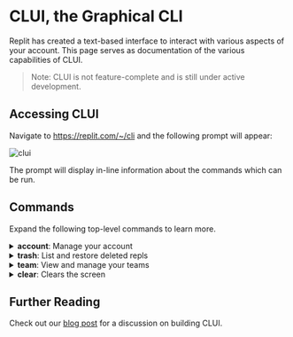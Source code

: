# CLUI, the Graphical CLI

Replit has created a text-based interface to interact with various aspects of your account. This page serves as documentation of the various capabilities of CLUI.

> Note: CLUI is not feature-complete and is still under active development. 

## Accessing CLUI

Navigate to https://replit.com/~/cli and the following prompt will appear:

![clui](https://replit-docs-images.util.repl.co/images/misc/clui.png)

The prompt will display in-line information about the commands which can be run.

## Commands
Expand the following top-level commands to learn more.

<details>
  <summary><b>account</b>: Manage your account</summary>

  `account view-warns` <br></br>
  View warnings you have been issued.

  `account change-username` <br></br>
  Change your username (this can only be done once).

</details>

<details>
  <summary><b>trash</b>: List and restore deleted repls</summary>

  `trash restore --title $title` <br></br>
  Restore a deleted repl by its title. If multiple repls exist with the same name, the most recently deleted repl will be restored.

  `trash view` <br></br>
  View your most recently deleted repls.

</details>

<details>
  <summary><b>team</b>: View and manage your teams</summary>

  `view` <br></br>>
  View the members of your team.
  
  `transfer-repl` <br></br>
  Transfer an own repl to team.

</details>

<details>
  <summary><b>clear</b>: Clears the screen</summary>

  `clear` <br></br>
  Clears screen.
</details>

## Further Reading
Check out our [blog post](https://blog.replit.com/clui) for a discussion on building CLUI.
